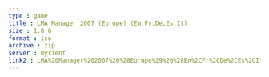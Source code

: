 ```yaml
---
type : game
title : LMA Manager 2007 (Europe) (En,Fr,De,Es,It)
size : 1.8 G
format : iso
archive : zip
server : myrient
link2 : LMA%20Manager%202007%20%28Europe%29%20%28En%2CFr%2CDe%2CEs%2CIt%29
---
```

